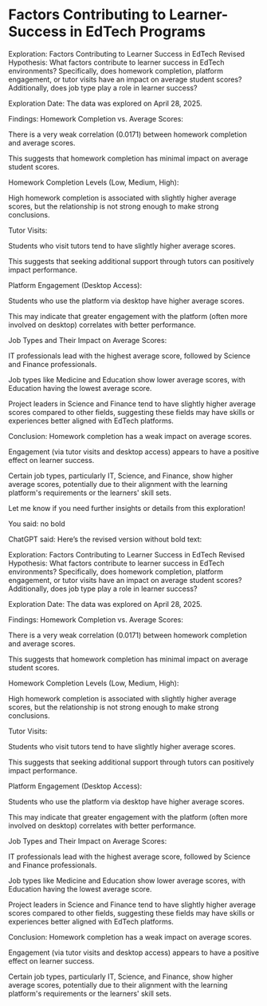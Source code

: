 # Factors Contributing to Learner-Success in EdTech Programs
Exploration: Factors Contributing to Learner Success in EdTech
Revised Hypothesis:
What factors contribute to learner success in EdTech environments? Specifically, does homework completion, platform engagement, or tutor visits have an impact on average student scores? Additionally, does job type play a role in learner success?

Exploration Date:
The data was explored on April 28, 2025.

Findings:
Homework Completion vs. Average Scores:

There is a very weak correlation (0.0171) between homework completion and average scores.

This suggests that homework completion has minimal impact on average student scores.

Homework Completion Levels (Low, Medium, High):

High homework completion is associated with slightly higher average scores, but the relationship is not strong enough to make strong conclusions.

Tutor Visits:

Students who visit tutors tend to have slightly higher average scores.

This suggests that seeking additional support through tutors can positively impact performance.

Platform Engagement (Desktop Access):

Students who use the platform via desktop have higher average scores.

This may indicate that greater engagement with the platform (often more involved on desktop) correlates with better performance.

Job Types and Their Impact on Average Scores:

IT professionals lead with the highest average score, followed by Science and Finance professionals.

Job types like Medicine and Education show lower average scores, with Education having the lowest average score.

Project leaders in Science and Finance tend to have slightly higher average scores compared to other fields, suggesting these fields may have skills or experiences better aligned with EdTech platforms.

Conclusion:
Homework completion has a weak impact on average scores.

Engagement (via tutor visits and desktop access) appears to have a positive effect on learner success.

Certain job types, particularly IT, Science, and Finance, show higher average scores, potentially due to their alignment with the learning platform's requirements or the learners' skill sets.

Let me know if you need further insights or details from this exploration!







You said:
no bold


ChatGPT said:
Here’s the revised version without bold text:

Exploration: Factors Contributing to Learner Success in EdTech
Revised Hypothesis:
What factors contribute to learner success in EdTech environments? Specifically, does homework completion, platform engagement, or tutor visits have an impact on average student scores? Additionally, does job type play a role in learner success?

Exploration Date:
The data was explored on April 28, 2025.

Findings:
Homework Completion vs. Average Scores:

There is a very weak correlation (0.0171) between homework completion and average scores.

This suggests that homework completion has minimal impact on average student scores.

Homework Completion Levels (Low, Medium, High):

High homework completion is associated with slightly higher average scores, but the relationship is not strong enough to make strong conclusions.

Tutor Visits:

Students who visit tutors tend to have slightly higher average scores.

This suggests that seeking additional support through tutors can positively impact performance.

Platform Engagement (Desktop Access):

Students who use the platform via desktop have higher average scores.

This may indicate that greater engagement with the platform (often more involved on desktop) correlates with better performance.

Job Types and Their Impact on Average Scores:

IT professionals lead with the highest average score, followed by Science and Finance professionals.

Job types like Medicine and Education show lower average scores, with Education having the lowest average score.

Project leaders in Science and Finance tend to have slightly higher average scores compared to other fields, suggesting these fields may have skills or experiences better aligned with EdTech platforms.

Conclusion:
Homework completion has a weak impact on average scores.

Engagement (via tutor visits and desktop access) appears to have a positive effect on learner success.

Certain job types, particularly IT, Science, and Finance, show higher average scores, potentially due to their alignment with the learning platform's requirements or the learners' skill sets.

